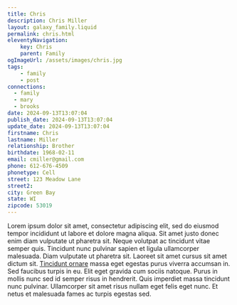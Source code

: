 ```yaml
---
title: Chris
description: Chris Miller
layout: galaxy_family.liquid
permalink: chris.html
eleventyNavigation:
    key: Chris
    parent: Family
ogImageUrl: /assets/images/chris.jpg
tags:
    - family
    - post
connections: 
  - family
  - mary
  - brooks
date: 2024-09-13T13:07:04
publish_date: 2024-09-13T13:07:04
update_date: 2024-09-13T13:07:04
firstname: Chris
lastname: Miller
relationship: Brother
birthdate: 1968-02-11
email: cmiller@gmail.com
phone: 612-676-4509
phonetype: Cell
street: 123 Meadow Lane
street2: 
city: Green Bay
state: WI
zipcode: 53019
---
```


Lorem ipsum dolor sit amet, consectetur adipiscing elit, sed do eiusmod tempor incididunt ut labore et dolore magna
aliqua. Sit amet justo donec enim diam vulputate ut pharetra sit. Neque volutpat ac tincidunt vitae semper quis.
Tincidunt nunc pulvinar sapien et ligula ullamcorper malesuada. Diam vulputate ut pharetra sit. Laoreet sit amet cursus
sit amet dictum sit. [Tincidunt ornare](https://www.gitlab.com) massa eget egestas purus viverra accumsan in. Sed faucibus turpis in eu. Elit eget
gravida cum sociis natoque. Purus in mollis nunc sed id semper risus in hendrerit. Quis imperdiet massa tincidunt nunc
pulvinar. Ullamcorper sit amet risus nullam eget felis eget nunc. Et netus et malesuada fames ac turpis egestas sed.
